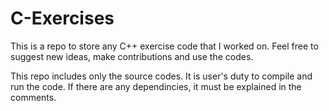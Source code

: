 # C-Exercises
This is a repo to store any C++ exercise code that I worked on. 
Feel free to suggest new ideas, make contributions and use the codes.

This repo includes only the source codes. It is user's duty to compile and run the code.
If there are any dependincies, it must be explained in the comments.
